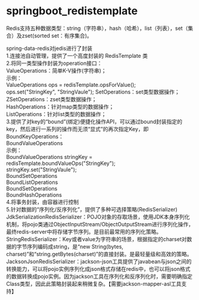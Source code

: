 # springboot_redistemplate

Redis支持五种数据类型：string（字符串），hash（哈希），list（列表），set（集合）及zset(sorted set：有序集合)。

spring-data-redis对jedis进行了封装  
1.连接池自动管理，提供了一个高度封装的 RedisTemplate 类  
2.将同一类型操作封装为operation接口：  
    ValueOperations：简单K-V操作(字符串)；  
    示例：  
        ValueOperations ops = redisTemplate.opsForValue();  
        ops.set("StringKey", "StringVaule");
    SetOperations：set类型数据操作；  
    ZSetOperations：zset类型数据操作；  
    HashOperations：针对map类型的数据操作；  
    ListOperations：针对list类型的数据操作；  
3.提供了对key的“bound”(绑定)便捷化操作API，可以通过bound封装指定的key，然后进行一系列的操作而无须“显式”的再次指定Key，即BoundKeyOperations：  
    BoundValueOperations  
    示例：  
        BoundValueOperations stringKey = redisTemplate.boundValueOps("StringKey");  
        stringKey.set("StringVaule");  
    BoundSetOperations  
    BoundListOperations  
    BoundSetOperations  
    BoundHashOperations  
4.将事务封装，由容器进行控制  
5.针对数据的“序列化/反序列化”，提供了多种可选择策略(RedisSerializer)  
    JdkSerializationRedisSerializer：POJO对象的存取场景，使用JDK本身序列化机制，将pojo类通过ObjectInputStream/ObjectOutputStream进行序列化操作，最终redis-server中将存储字节序列。是目前最常用的序列化策略。
    StringRedisSerializer：Key或者value为字符串的场景，根据指定的charset对数据的字节序列编码成string，是“new String(bytes, charset)”和“string.getBytes(charset)”的直接封装。是最轻量级和高效的策略。
    JacksonJsonRedisSerializer：jackson-json工具提供了javabean与json之间的转换能力，可以将pojo实例序列化成json格式存储在redis中，也可以将json格式的数据转换成pojo实例。因为jackson工具在序列化和反序列化时，需要明确指定Class类型，因此此策略封装起来稍微复杂。【需要jackson-mapper-asl工具支持】  